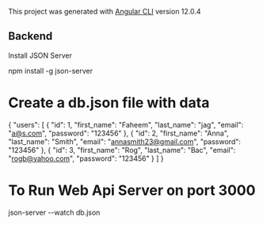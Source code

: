 
This project was generated with [Angular CLI](https://github.com/angular/angular-cli) version 12.0.4

## Backend
Install JSON Server

npm install -g json-server

# Create a db.json file with data

{
  "users": [
    {
      "id": 1,
      "first_name": "Faheem",
      "last_name": "jag",
      "email": "a@s.com",
      "password": "123456"
    },
    {
      "id": 2,
      "first_name": "Anna",
      "last_name": "Smith",
      "email": "annasmith23@gmail.com",
      "password": "123456"
    },
    {
      "id": 3,
      "first_name": "Rog",
      "last_name": "Bac",
      "email": "rogb@yahoo.com",
      "password": "123456"
    }
  ]
}

# To Run Web Api Server on port 3000
json-server --watch db.json
